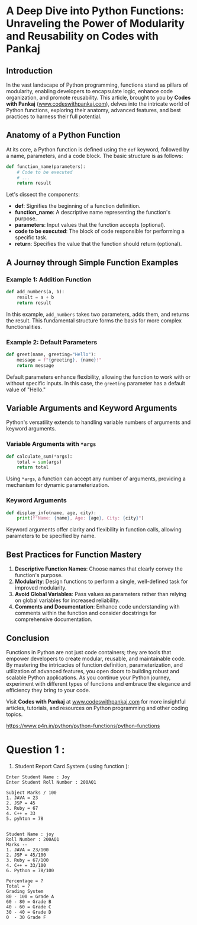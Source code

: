 
# A Deep Dive into Python Functions: Unraveling the Power of Modularity and Reusability on Codes with Pankaj

## Introduction

In the vast landscape of Python programming, functions stand as pillars of modularity, enabling developers to encapsulate logic, enhance code organization, and promote reusability. This article, brought to you by **Codes with Pankaj** (www.codeswithpankaj.com), delves into the intricate world of Python functions, exploring their anatomy, advanced features, and best practices to harness their full potential.

## Anatomy of a Python Function

At its core, a Python function is defined using the `def` keyword, followed by a name, parameters, and a code block. The basic structure is as follows:

```python
def function_name(parameters):
    # Code to be executed
    # ...
    return result
```

Let's dissect the components:

- **def**: Signifies the beginning of a function definition.
- **function_name**: A descriptive name representing the function's purpose.
- **parameters**: Input values that the function accepts (optional).
- **code to be executed**: The block of code responsible for performing a specific task.
- **return**: Specifies the value that the function should return (optional).

## A Journey through Simple Function Examples

### Example 1: Addition Function

```python
def add_numbers(a, b):
    result = a + b
    return result
```

In this example, `add_numbers` takes two parameters, adds them, and returns the result. This fundamental structure forms the basis for more complex functionalities.

### Example 2: Default Parameters

```python
def greet(name, greeting="Hello"):
    message = f"{greeting}, {name}!"
    return message
```

Default parameters enhance flexibility, allowing the function to work with or without specific inputs. In this case, the `greeting` parameter has a default value of "Hello."

## Variable Arguments and Keyword Arguments

Python's versatility extends to handling variable numbers of arguments and keyword arguments.

### Variable Arguments with `*args`

```python
def calculate_sum(*args):
    total = sum(args)
    return total
```

Using `*args`, a function can accept any number of arguments, providing a mechanism for dynamic parameterization.

### Keyword Arguments

```python
def display_info(name, age, city):
    print(f"Name: {name}, Age: {age}, City: {city}")
```

Keyword arguments offer clarity and flexibility in function calls, allowing parameters to be specified by name.

## Best Practices for Function Mastery

1. **Descriptive Function Names**: Choose names that clearly convey the function's purpose.
2. **Modularity**: Design functions to perform a single, well-defined task for improved modularity.
3. **Avoid Global Variables**: Pass values as parameters rather than relying on global variables for increased reliability.
4. **Comments and Documentation**: Enhance code understanding with comments within the function and consider docstrings for comprehensive documentation.

## Conclusion

Functions in Python are not just code containers; they are tools that empower developers to create modular, reusable, and maintainable code. By mastering the intricacies of function definition, parameterization, and utilization of advanced features, you open doors to building robust and scalable Python applications. As you continue your Python journey, experiment with different types of functions and embrace the elegance and efficiency they bring to your code.

Visit **Codes with Pankaj** at www.codeswithpankaj.com for more insightful articles, tutorials, and resources on Python programming and other coding topics.

https://www.p4n.in/python/python-functions/python-functions


# Question 1 :
1. Student Report Card System ( using function ):
```
Enter Student Name : Joy
Enter Student Roll Number : 200AQ1

Subject Marks / 100
1. JAVA = 23
2. JSP = 45
3. Ruby = 67
4. C++ = 33
5. pyhton = 78


Student Name : joy
Roll Number : 200AQ1
Marks --
1. JAVA = 23/100
2. JSP = 45/100
3. Ruby = 67/100
4. C++ = 33/100
6. Python = 78/100

Percentage = ?
Total = ? 
Grading System 
80 - 100 = Grade A
60 - 80 = Grade B
40 - 60 = Grade C
30 - 40 = Grade D
0  - 30 Grade F

```
